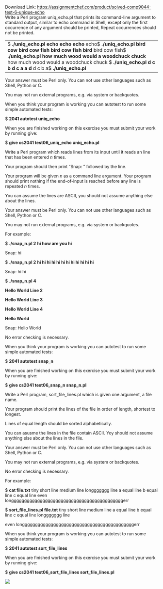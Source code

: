 Download Link: https://assignmentchef.com/product/solved-comp9044-test-6-unique-echo
<br>
Write a Perl program uniq_echo.pl that prints its command-line argument to standard output, similar to echo command in Shell, except only the first occurrence of any argument should be printed, Repeat occurrences should not be printed.

<table width="961">

 <tbody>

  <tr>

   <td width="961">$ <strong>./uniq_echo.pl echo echo echo</strong> echo$ <strong>./uniq_echo.pl bird cow bird cow fish bird cow fish bird</strong> bird cow fish$ <strong>./uniq_echo.pl how much wood would a woodchuck chuck</strong> how much wood would a woodchuck chuck $ <strong>./uniq_echo.pl d c b d c a a d</strong> d c b a$ <strong>./uniq_echo.pl</strong></td>

  </tr>

 </tbody>

</table>

Your answer must be Perl only. You can not use other languages such as Shell, Python or C.

You may not run external programs, e.g. via system or backquotes.

When you think your program is working you can autotest to run some simple automated tests:

$ <strong>2041 autotest uniq_echo</strong>

When you are finished working on this exercise you must submit your work by running give:

$ <strong>give cs2041 test06_uniq_echo uniq_echo.pl</strong>

Write a Perl program which reads lines from its input until it reads an line that has been entered <em>n</em> times.

Your program should then print “Snap: ” followed by the line.

Your program will be given <em>n</em> as a command line argument. Your program should print nothing if the end-of-input is reached before any line is repeated <em>n</em> times.

You can assume the lines are ASCII, you should not assume anything else about the lines.

Your answer must be Perl only. You can not use other languages such as Shell, Python or C.

You may not run external programs, e.g. via system or backquotes.

For example:

$ <strong>./snap_n.pl 2</strong> <strong>hi how are you hi </strong>

Snap: hi

$ <strong>./snap_n.pl 2</strong> <strong>hi hi hi hi hi hi hi hi hi hi hi hi </strong>

Snap: hi hi

$ <strong>./snap_n.pl 4</strong>

<strong>Hello World Line 2 </strong>

<strong>Hello World Line 3 </strong>

<strong>Hello World Line 4 </strong>

<strong>Hello World </strong>

Snap: Hello World

No error checking is necessary.

When you think your program is working you can autotest to run some simple automated tests:

$ <strong>2041 autotest snap_n</strong>

When you are finished working on this exercise you must submit your work by running give:

$ <strong>give cs2041 test06_snap_n snap_n.pl</strong>

Write a Perl program, sort_file_lines.pl which is given one argument, a file name.

Your program should print the lines of the file in order of length, shortest to longest.

Lines of equal length should be sorted alphabetically.

You can asusme the lines in the file contain ASCII. Yoy should not assume anything else about the lines in the file.

Your answer must be Perl only. You can not use other languages such as Shell, Python or C.

You may not run external programs, e.g. via system or backquotes.

No error checking is necessary.

For example:

$ <strong>cat file.txt</strong> tiny short line medium line longgggggg line a equal line b equal line c equal line even longggggggggggggggggggggggggggggggggggggggggggerr

$ <strong>sort_file_lines.pl file.txt</strong> tiny short line medium line a equal line b equal line c equal line longgggggg line

even longggggggggggggggggggggggggggggggggggggggggggerr

When you think your program is working you can autotest to run some simple automated tests:

$ <strong>2041 autotest sort_file_lines</strong>

When you are finished working on this exercise you must submit your work by running give:

$ <strong>give cs2041 test06_sort_file_lines sort_file_lines.pl</strong><img decoding="async" data-recalc-dims="1" data-src="https://i0.wp.com/www.ankitcodinghub.com/wp-content/uploads/2022/04/210-1.png?w=980&amp;ssl=1" class="lazyload" src="data:image/gif;base64,R0lGODlhAQABAAAAACH5BAEKAAEALAAAAAABAAEAAAICTAEAOw==">

 <noscript>

  <img decoding="async" src="https://i0.wp.com/www.ankitcodinghub.com/wp-content/uploads/2022/04/210-1.png?w=980&amp;ssl=1" data-recalc-dims="1">

 </noscript>